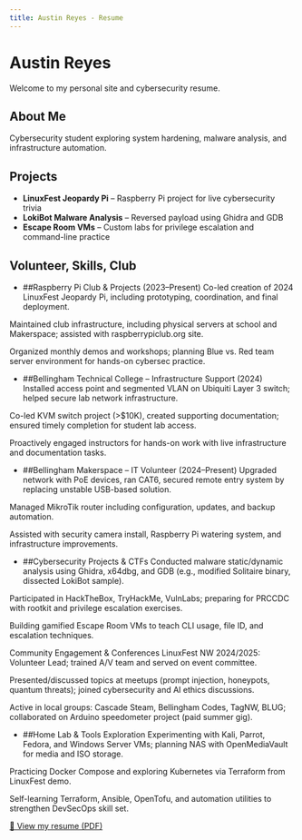```yaml
---
title: Austin Reyes - Resume
---
```


# Austin Reyes

Welcome to my personal site and cybersecurity resume.

## About Me

Cybersecurity student exploring system hardening, malware analysis, and infrastructure automation.

## Projects

- **LinuxFest Jeopardy Pi** – Raspberry Pi project for live cybersecurity trivia
- **LokiBot Malware Analysis** – Reversed payload using Ghidra and GDB
- **Escape Room VMs** – Custom labs for privilege escalation and command-line practice

## Volunteer, Skills, Club 


- ##Raspberry Pi Club & Projects (2023–Present)
Co-led creation of 2024 LinuxFest Jeopardy Pi, including prototyping, coordination, and final deployment.


Maintained club infrastructure, including physical servers at school and Makerspace; assisted with raspberrypiclub.org site.


Organized monthly demos and workshops; planning Blue vs. Red team server environment for hands-on cybersec practice.


- ##Bellingham Technical College – Infrastructure Support (2024)
Installed access point and segmented VLAN on Ubiquiti Layer 3 switch; helped secure lab network infrastructure.


Co-led KVM switch project (>$10K), created supporting documentation; ensured timely completion for student lab access.


Proactively engaged instructors for hands-on work with live infrastructure and documentation tasks.


- ##Bellingham Makerspace – IT Volunteer (2024–Present)
Upgraded network with PoE devices, ran CAT6, secured remote entry system by replacing unstable USB-based solution.


Managed MikroTik router including configuration, updates, and backup automation.


Assisted with security camera install, Raspberry Pi watering system, and infrastructure improvements.


- ##Cybersecurity Projects & CTFs
Conducted malware static/dynamic analysis using Ghidra, x64dbg, and GDB (e.g., modified Solitaire binary, dissected LokiBot sample).


Participated in HackTheBox, TryHackMe, VulnLabs; preparing for PRCCDC with rootkit and privilege escalation exercises.


Building gamified Escape Room VMs to teach CLI usage, file ID, and escalation techniques.


Community Engagement & Conferences
LinuxFest NW 2024/2025: Volunteer Lead; trained A/V team and served on event committee.


Presented/discussed topics at meetups (prompt injection, honeypots, quantum threats); joined cybersecurity and AI ethics discussions.


Active in local groups: Cascade Steam, Bellingham Codes, TagNW, BLUG; collaborated on Arduino speedometer project (paid summer gig).


- ##Home Lab & Tools Exploration
Experimenting with Kali, Parrot, Fedora, and Windows Server VMs; planning NAS with OpenMediaVault for media and ISO storage.


Practicing Docker Compose and exploring Kubernetes via Terraform from LinuxFest demo.


Self-learning Terraform, Ansible, OpenTofu, and automation utilities to strengthen DevSecOps skill set.


[📄 View my resume (PDF)](resume.pdf)

